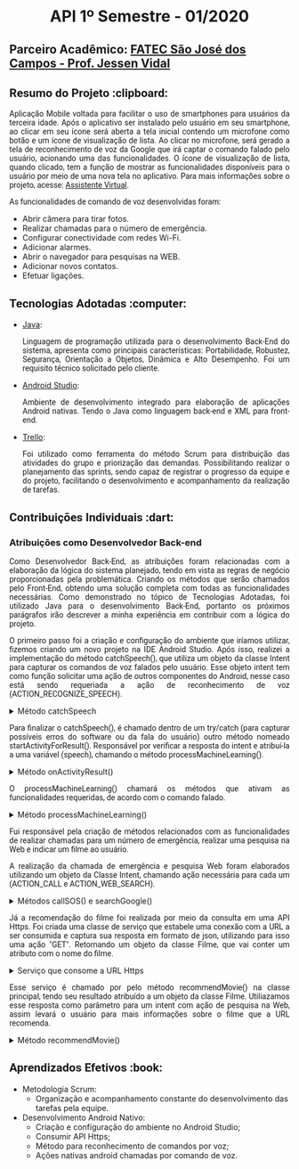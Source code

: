 <html>
<body>
 <h1 align="center"> API 1º Semestre - 01/2020</h1>
 
 <h2> Parceiro Acadêmico: <a href="https://fatecsjc-prd.azurewebsites.net/">FATEC São José dos Campos - Prof. Jessen Vidal</a></h2>
  
  <h2 style="font-family:roboto;"> Resumo do Projeto :clipboard:</h2>
  
  <p align="justify" style="font-family:roboto;"> Aplicação Mobile voltada para facilitar o uso de smartphones para usuários da terceira idade. Após o aplicativo ser instalado pelo usuário em seu smartphone, ao clicar em seu ícone será aberta a tela inicial contendo um microfone como botão e um ícone de visualização de lista. Ao clicar no microfone, será gerado a tela de reconhecimento de voz da Google que irá captar o comando falado pelo usuário, acionando uma das funcionalidades. O ícone de visualização de lista, quando clicado, tem a função de mostrar as funcionalidades disponíveis para o usuário por meio de uma nova tela no aplicativo. Para mais informações sobre o projeto, acesse: <a href="https://github.com/Gil-cos/Projeto_Integrador_1-Sem2020">Assistente Virtual</a>.</p>
  <p align="justify" style="font-family:roboto;"> As funcionalidades de comando de voz desenvolvidas foram: 
  <ul>
    <li>Abrir câmera para tirar fotos.</li>
    <li>Realizar chamadas para o número de emergência.</li>
    <li>Configurar conectividade com redes Wi-Fi.</li>
    <li>Adicionar alarmes.</li>
    <li>Abrir o navegador para pesquisas na WEB.</li>
    <li>Adicionar novos contatos.</li>
    <li>Efetuar ligações.</li>
  </ul>
 </p>
  
  <h2 style="font-family:roboto;"> Tecnologias Adotadas :computer:</h2>
   
  <ul>
  <li><a href="https://www.java.com/pt_BR/">Java</a>:
  <p align="justify" style="font-family:roboto;"> Linguagem de programação utilizada para o desenvolvimento Back-End do sistema, apresenta como principais características: Portabilidade, Robustez, Segurança, Orientação a Objetos, Dinâmica e Alto Desempenho. Foi um requisito técnico solicitado pelo cliente.</p></li>
  </li>
   <li><a href="https://developer.android.com/studio">Android Studio</a>:
    <p align="justify" style="font-family:roboto;"> Ambiente de desenvolvimento integrado para elaboração de aplicações Android nativas. Tendo o Java como linguagem back-end e XML para front-end.</p></li>
  </li>
  <li><a href="https://trello.com/https://trello.com">Trello</a>:
  <p align="justify" style="font-family:roboto;"> Foi utilizado como ferramenta do método Scrum para distribuição das atividades do grupo e priorização das demandas. Possibilitando realizar o planejamento das sprints, sendo capaz de registrar o progresso da equipe e do projeto, facilitando o desenvolvimento e acompanhamento da realização de tarefas. </p></li>
  </li>

  </ul>
  
  <h2 style="font-family:roboto;"> Contribuições Individuais :dart:</h2>
  
  <h3> Atribuições como Desenvolvedor Back-end</h3>
  <p align="justify" style="font-family:roboto;"> Como Desenvolvedor Back-End, as atribuições foram relacionadas com a elaboração da lógica do sistema planejado, tendo em vista as regras de negócio proporcionadas pela problemática. Criando os métodos que serão chamados pelo Front-End, obtendo uma solução completa com todas as funcionalidades necessárias. Como demonstrado no tópico de Tecnologias Adotadas, foi utilizado Java para o desenvolvimento Back-End, portanto os próximos parágrafos irão descrever a minha experiência em contribuir com a lógica do projeto.</p>
  
  <p align="justify" style="font-family:roboto;"> O primeiro passo foi a criação e configuração do ambiente que iríamos utilizar, fizemos criando um novo projeto na IDE Android Studio. Após isso, realizei a implementação do método catchSpeech(), que utiliza um objeto da classe Intent para capturar os comandos de voz falados pelo usuário. Esse objeto intent tem como função solicitar uma ação de outros componentes do Android, nesse caso está sendo requeriada a ação de reconhecimento de voz (ACTION_RECOGNIZE_SPEECH).</p>
   <details>
    <summary>Método catchSpeech</summary>
    <br>
   <img style="border-radius: 50%;" src="https://github.com/GabrielSG20/Bertoti/blob/main/TG1/images/catchSpeech.png" width="800px;" alt=""/>
  </details>
  <p align="justify" style="font-family:roboto;"> Para finalizar o catchSpeech(), é chamado dentro de um try/catch (para capturar possíveis erros do software ou da fala do usuário) outro método nomeado startActivityForResult(). Responsável por verificar a resposta do intent e atribuí-la a uma variável (speech), chamando o método processMachineLearning().</p>
  <details>
    <summary>Método onActivityResult()</summary>
    <br>
   <img style="border-radius: 50%;" src="https://github.com/GabrielSG20/Bertoti/blob/main/TG1/images/onActivityResult.png" width="800px;" alt=""/>
  </details>
  
  <p align="justify" style="font-family:roboto;"> O processMachineLearning() chamará os métodos que ativam as funcionalidades requeridas, de acordo com o comando falado.</p>
    <details>
    <summary>Método processMachineLearning()</summary>
    <br>
   <img style="border-radius: 50%;" src="https://github.com/GabrielSG20/Bertoti/blob/main/TG1/images/processMachineLearning.png" width="800px;" alt=""/>
  </details>
  
  <p align="justify" style="font-family:roboto;"> Fui responsável pela criação de métodos relacionados com as funcionalidades de realizar chamadas para um número de emergência, realizar uma pesquisa na Web e indicar um filme ao usuário.</p>
  <p align="justify" style="font-family:roboto;"> A realização da chamada de emergência e pesquisa Web foram elaborados utilizando um objeto da Classe Intent, chamando ação necessária para cada um (ACTION_CALL e ACTION_WEB_SEARCH).</p>
    <details>
    <summary>Métodos callSOS() e searchGoogle()</summary>
    <br>
   <img style="border-radius: 50%;" src="https://github.com/GabrielSG20/Bertoti/blob/main/TG1/images/metodosFuncionalidades.png" width="800px;" alt=""/>
  </details>
  
  <p align="justify" style="font-family:roboto;"> Já a recomendação do filme foi realizada por meio da consulta em uma API Https. Foi criada uma classe de serviço que estabele uma conexão com a URL a ser consumida e captura sua resposta em formato de json, utilizando para isso uma ação "GET". Retornando um objeto da classe Filme, que vai conter um atributo com o nome do filme.</p>
    <details>
    <summary>Serviço que consome a URL Https</summary>
    <br>
   <img style="border-radius: 50%;" src="https://github.com/GabrielSG20/Bertoti/blob/main/TG1/images/servicoGetFilme.png" width="800px;" alt=""/>
  </details>
  
  <p align="justify" style="font-family:roboto;"> Esse serviço é chamado por pelo método recommendMovie() na classe principal, tendo seu resultado atribuído a um objeto da classe Filme. Utiliazamos esse resposta como parâmetro para um intent com ação de pesquisa na Web, assim levará o usuário para mais informações sobre o filme que a URL recomenda.</p>
    <details>
    <summary>Método recommendMovie()</summary>
    <br>
   <img style="border-radius: 50%;" src="https://github.com/GabrielSG20/Bertoti/blob/main/TG1/images/recommendMovie.png" width="800px;" alt=""/>
  </details>
  
  
  <h2 style="font-family:roboto;"> Aprendizados Efetivos :book:</h2>   
  <ul>
  <li>Metodologia Scrum:
  <ul>
    <li>Organização e acompanhamento constante do desenvolvimento das tarefas pela equipe.</li>   
    </ul></li>
  <li>Desenvolvimento Android Nativo:
  <ul>
    <li>Criação e configuração do ambiente no Android Studio;</li> 
    <li>Consumir API Https;</li>
    <li>Método para reconhecimento de comandos por voz;</li> 
    <li>Ações nativas android chamadas por comando de voz.</li>
    </ul></li>
    </ul>

</body>
</html>

